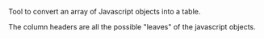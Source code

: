 Tool to convert an array of Javascript objects into a table.

The column headers are all the possible "leaves" of the javascript objects.
